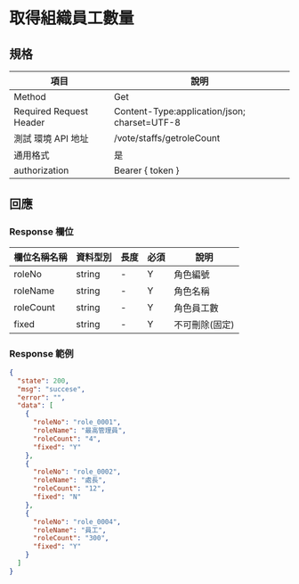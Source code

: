 # 取得組織員工數量

## 規格

| 項目                    | 說明                                         |
| ----------------------- | -------------------------------------------- |
| Method                  | Get                                          |
| Required Request Header | Content-Type:application/json; charset=UTF-8 |
| 測試 環境 API 地址      | /vote/staffs/getroleCount                    |
| 通用格式                | 是                                           |
| authorization           | Bearer { token }                             |

## 回應

### Response 欄位

| 欄位名稱名稱 | 資料型別 | 長度 | 必須 | 說明           |
| ------------ | -------- | ---- | ---- | -------------- |
| roleNo       | string   | -    | Y    | 角色編號       |
| roleName     | string   | -    | Y    | 角色名稱       |
| roleCount    | string   | -    | Y    | 角色員工數     |
| fixed        | string   | -    | Y    | 不可刪除(固定) |

### Response 範例

```json
{
  "state": 200,
  "msg": "succese",
  "error": "",
  "data": [
    {
      "roleNo": "role_0001",
      "roleName": "最高管理員",
      "roleCount": "4",
      "fixed": "Y"
    },
    {
      "roleNo": "role_0002",
      "roleName": "處長",
      "roleCount": "12",
      "fixed": "N"
    },
    {
      "roleNo": "role_0004",
      "roleName": "員工",
      "roleCount": "300",
      "fixed": "Y"
    }
  ]
}
```
